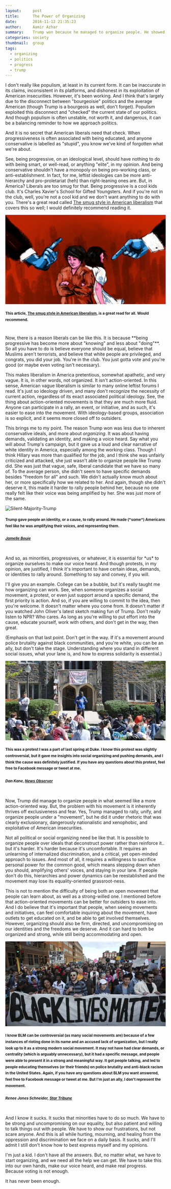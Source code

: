 ```yaml
---
layout:     post
title:      The Power of Organizing
date:       2016-11-12 21:35:23
author:     Aamir Azhar
summary:    Trump won because he managed to organize people. He showed us the power of representing voices under a common movement.
categories: society
thumbnail:  group
tags:
  - organizing
  - politics
  - progress
  - trump
---
```

I don't really like populism, at least in its current form. It can be inaccurate in its claims, inconsistent in its platforms, and dishonest in its exploitation of American insecurities. However, it's been working. And I think that's largely due to the disconnect between "bourgeoisie" politics and the average American (though Trump is a bourgeois as well, don't forget). Populism exploited this disconnect and "checked" the current state of our politics. And though populism is often unstable, not worth it, and dangerous, it can be a balancing reminder to how we approach politics.

And it is no secret that American liberals need that check. When progressiveness is often associated with being educated, and anyone conservative is labelled as "stupid", you know we've kind of forgotten what we're about.

See, being progressive, on an ideological level, should have nothing to do with being smart, or well-read, or anything "elite", in my opinion. And being conservative shouldn't have a monopoly on being pro-working class, or anti-establishment. In fact, for me, leftist ideologies can be more anti-hierarchy and pro-proletariat (heh) than right-leaning ones are. But, in America? Liberals are too smug for that. Being progressive is a cool kids club. It's Charles Xavier's School for Gifted Youngsters. And if you're not in the club, well, you're not a cool kid and we don't want anything to do with you. There's a great read called <a href="http://www.vox.com/2016/4/21/11451378/smug-american-liberalism">The smug style in American liberalism</a> that covers this so well; I would definitely recommend reading it.

![Smug-Style-Image](/resources/images/11-12-2016/smugstyle.jpg)

#### <sup>This article, <a href="http://www.vox.com/2016/4/21/11451378/smug-american-liberalism">The smug style in American liberalism</a>, is a great read for all. Would recommend.</sup>

<br>
Now, there is a reason liberals can be like this. It is because **being progressive has become more about "knowing" and less about "doing"**. So all you have to do is believe everyone should be equal, believe that Muslims aren't terrorists, and believe that white people are privileged, and congrats, you did your job. You're in the club. You just gotta vote and you're good (or maybe even voting isn't necessary).

This makes liberalism in America pretentious, somewhat apathetic, and very vague. It is, in other words, not organized. It isn't action-oriented. In this sense, American vague liberalism is similar to many online leftist forums I read. It's just so ideology driven, and many don't recognize the necessity of current action, regardless of its exact associated political ideology. See, the thing about action-oriented movements is that they are much more fluid. Anyone can participate in a rally, an event, or initiative, and as such, it's easier to ease into the movement. With ideology-based groups, association is so explicit, and it seems more closed off to outsiders.

This brings me to my point. The reason Trump won was less due to inherent conservative ideals, and more about *organizing*. It was about having demands, validating an identity, and making a voice heard. Say what you will about Trump's campaign, but it gave us a loud and clear narrative of white identity in America, especially among the working class. Though I think Hillary was more than qualified for the job, and I think she was unfairly criticized and attacked, she just wasn't able to organize people like Trump did. She was just that vague, safe, liberal candidate that we have so many of. To the average person, she didn't seem to have specific demands besides "freedom for all" and such. We didn't actually know much about her, or more specifically how we related to her. And again, though she didn't deserve it, this made it harder to rally people behind her, because no one really felt like their voice was being amplified by her. She was just more of the same.

![Silent-Majority-Trump](/resources/images/11-12-2016/silentmajority.jpg)

#### <sup>Trump gave people an identity, or a cause, to rally around. He made (\*some*) Americans feel like he was amplifying their voices, and representing them.</sup>

##### <sup>*<a href="http://www.nytimes.com/2016/06/24/us/politics/donald-trump-follows-a-good-day-with-a-trip-to-scotland.html">Jamelle Bouie</a>*</sup>

<br>
And so, as minorities, progressives, or whatever, it is essential for *us* to organize ourselves to make our voice heard. And though protests, in my opinion, are justified, I think it's important to have certain ideas, demands, or identities to rally around. Something to say and convey, if you will.

I'll give you an example. College can be a bubble, but it's really taught me how organizing can work. See, when someone organizes a social movement, a protest, or even just support around a specific demand, the first priority is action. And so, if you are willing to commit to the idea, then you're welcome. It doesn't matter where you come from. It doesn't matter if you watched John Oliver's latest sketch making fun of Trump. Don't really listen to NPR? Who cares. As long as you're willing to put effort into the cause, educate yourself, work with others, and don't get in the way, then great.

(Emphasis on that last point. Don't get in the way. If it's a movement around police brutality against black communities, and you're white, you can be an ally, but don't take the stage. Understanding where you stand in different social issues, what your lane is, and how to express solidarity is essential.)

![Duke-Protest-Organizing](/resources/images/11-12-2016/dukeprotest.jpg)

#### <sup>This was a protest I was a part of last spring at Duke. I know this protest was slightly controversial, but it gave me insights into social organizing and pushing demands, and I think the cause was definitely justified. If you have any questions about this protest, feel free to Facebook message or tweet at me.</sup>

##### <sup>*Dan Kane, <a href="http://www.newsobserver.com/news/local/counties/durham-county/article69765897.html">News Observer</a>*</sup>

<br>
Now, Trump did manage to organize people in what seemed like a more action-oriented way. But, the problem with his movement is it inherently thrives off exclusiveness and fear. Yes, Trump managed to rally, unify, and organize people under a "movement", but he did it under rhetoric that was clearly exclusionary, dangerously nationalistic and xenophobic, and exploitative of American insecurities.

Not all political or social organizing need be like that. It is possible to organize people over ideals that deconstruct power rather than reinforce it.. but it's harder. It's harder because it's uncomfortable. It requires an unlearning of internalized discrimination, and a critical, yet open-minded approach to issues. And most of all, it requires a willingness to sacrifice personal power for the common good, which means stepping down when you should, amplifying others' voices, and staying in your lane. If people don't do this, hierarchies and power dynamics can be reestablished and the movement may lose its equality-oriented grassroot-ness.

This is not to mention the difficulty of being both an open movement that people can learn about, as well as a strong-willed one. I mentioned before that action-oriented movements can be better for outsiders to ease into. And I do believe that it's important that people, when seeing movements and initiatives, can feel comfortable inquiring about the movement, have outlets to get educated on it, and be able to get involved themselves. However, organizing should also be firm, directed, and uncompromising on our identities and the freedoms we deserve. And it can hard to both be organized and strong, while still being accommodating and open.

![Black-Lives-Matter](/resources/images/11-12-2016/blm.jpg)

#### <sup>I know BLM can be controversial (as many social movements are) because of a few instances of rioting done in its name and an accused lack of organization, but I really look up to it as a strong modern social movement. It may not have had clear demands, or centrality (which is arguably unnecessary), but it had a specific message, and people were able to present it in a strong and meaningful way. It got people talking, and led to people educating themselves (or their friends) on police brutality and anti-black racism in the United States. Again, if you have any questions about BLM you want answered, feel free to Facebook message or tweet at me. But I'm just an ally, I don't represent the movement.</sup>

##### <sup>*Renee Jones Schneider, <a href="http://us.citizenrelations.com/black-lives-matter-must-matter-to-us-all">Star Tribune</a>*</sup>

<br>
And I know it sucks. It sucks that minorities have to do so much. We have to be strong and uncompromising on our equality, but also patient and willing to talk things out with people. We have to show our frustrations, but not scare anyone. And this is all while hurting, mourning, and healing from the oppression and discrimination we face on a daily basis. It sucks, and I'll admit I still don't know how to best express myself and my opinions.

I'm just a kid. I don't have all the answers. But, no matter what, we have to start organizing, and we need all the help we can get. We have to take this into our own hands, make our voice heard, and make real progress. Because voting is not enough.

It has never been enough.
